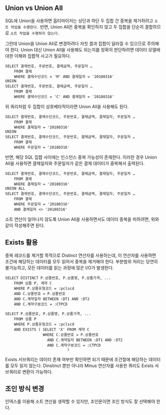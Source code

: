 ## Union vs Union All
SQL에 Union을 사용하면 옵티마이저는 상단과 하단 두 집합 간 중복을 제거하려고 `소트 작업을 수행한다.` 반면, Union All은 중복을 확인하지 않고 두 집합을 단순히 결합하므로 `소트 작업을 수행하지 않는다.`

그런데 Union을 Union All로 변경하려다 자칫 결과 집합이 달라질 수 있으므로 주의해야 한다. Union 대신 Union All을 사용해도 되는지를 정확히 판단하려면 데이터 모델에 대한 이해와 집합적 사고가 필요하다.

```oracle
SELECT 결제번호, 주문번호, 결제금액, 주문일자 …
    FROM 결제
    WHERE 결제수단코드 = 'M' AND 결제일자 = '20180316'
UNION
SELECT 결제번호, 주문번호, 결제금액, 주문일자 …
    FROM 결제
    WHERE 결제수단코드 = 'C' AND 결제일자 = '20180316'
```
위 쿼리처럼 두 집합이 상호베타적이라면 Union All을 사용해도 된다.

```oracle
SELECT 결제번호, 결제수단코드, 주문번호, 결제금액, 결제일자, 주문일자 …
    FROM 결제
    WHERE 결제일자 = '20180316'
UNION
SELECT 결제번호, 결제수단코드, 주문번호, 결제금액, 결제일자, 주문일자 …
    FROM 결제
    WHERE 주문일자 = '20180316'
```
반면, 해당 SQL 집합 사이에는 인스턴스 중복 가능성이 존재한다. 이러한 경우 Union All을 사용하면 결제일자와 주문일자가 같은 결제 데이터가 중복해서 출력된다.

```oracle
SELECT 결제번호, 결제수단코드, 주문번호, 결제금액, 결제일자, 주문일자 …
    FROM 결제
    WHERE 결제일자 = '20180316'
UNION ALL
SELECT 결제번호, 결제수단코드, 주문번호, 결제금액, 결제일자, 주문일자 …
    FROM 결제
    WHERE 주문일자 = '20180316'
    AND 결제일자 <> '20180316'
```
소트 연산이 일어나지 않도록 Union All을 사용하면서도 데이터 중복을 피하려면, 위와 같이 작성해주면 된다.

## Exists 활용
중복 레코드를 제거할 목적으로 Distinct 연산자를 사용하는데, 이 연산자를 사용하면 조건에 해당하는 데이터를 모두 읽어서 중복을 제거해야 한다. 부분범위 처리는 당연히 불가능하고, 모든 데이터를 읽는 과정에 많은 I/O가 발생한다.

```oracle
SELECT DISTINCT P.상품번호, P.상품명, P.상품가격, ...
    FROM 상품 P, 계약 C
    WHERE P.상품유형코드 = :pclscd
    AND C.상품번호 = P.상품번호
    AND C.계약일자 BETWEEN :DT1 AND :DT2
    AND C.계약구분코드 = :CTPCD
```
```oracle
SELECT P.상품번호, P.상품명, P.상품가격, ...
    FROM 상품 P
    WHERE P.상품유형코드 = :pclscd
    AND EXISTS ( SELECT 'X' FROM 계약 C
                 WHERE C.상품번호 = P.상품번호
                   AND C.계약일자 BETWEEN :DT1 AND :DT2
                   AND C.계약구분코드 = :CTPCD
							)
```

Exists 서브쿼리는 데이터 존재 여부만 확인하면 되기 때문에 조건절에 해당하는 데이터를 모두 읽지 않는다. Dinstinct 뿐만 아니라 Minus 연산자를 사용한 쿼리도 Exists 서브쿼리로 변환이 가능하다.

## 조인 방식 변경
인덱스를 이용해 소트 연산을 생략할 수 있지만, 조인문이면 조인 방식도 잘 선택해야 한다.
